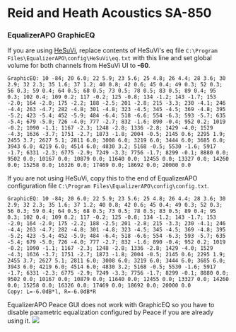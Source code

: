 # Reid and Heath Acoustics SA-850
### EqualizerAPO GraphicEQ
If you are using [HeSuVi](https://sourceforge.net/projects/hesuvi/), replace contents of HeSuVi's eq file `C:\Program Files\EqualizerAPO\config\HeSuVi\eq.txt` with this line and set global volume for both channels from HeSuVi UI to **-60**.
```
GraphicEQ: 10 -84; 20 6.0; 22 5.9; 23 5.6; 25 4.8; 26 4.4; 28 3.6; 30 2.9; 32 2.3; 35 1.6; 37 1.2; 40 0.8; 42 0.6; 45 0.4; 49 0.3; 52 0.3; 56 0.3; 59 0.4; 64 0.5; 68 0.5; 73 0.5; 78 0.5; 83 0.5; 89 0.4; 95 0.3; 102 0.4; 109 0.2; 117 -0.2; 125 -0.8; 134 -1.2; 143 -1.7; 153 -2.0; 164 -2.0; 175 -2.2; 188 -2.5; 201 -2.8; 215 -3.3; 230 -4.1; 246 -4.4; 263 -4.7; 282 -4.8; 301 -4.8; 323 -4.5; 345 -4.5; 369 -4.8; 395 -5.2; 423 -5.4; 452 -5.9; 484 -6.4; 518 -6.6; 554 -6.3; 593 -5.7; 635 -5.4; 679 -5.0; 726 -4.0; 777 -2.7; 832 -1.6; 890 -0.4; 952 0.2; 1019 -0.2; 1090 -1.1; 1167 -2.3; 1248 -2.8; 1336 -2.8; 1429 -4.0; 1529 -4.3; 1636 -3.7; 1751 -2.7; 1873 -1.8; 2004 -0.5; 2145 0.6; 2295 1.9; 2455 3.7; 2627 5.1; 2811 6.0; 3008 6.0; 3219 6.0; 3444 6.0; 3685 6.0; 3943 6.0; 4219 6.0; 4514 6.0; 4830 3.2; 5168 -0.5; 5530 -1.6; 5917 -1.7; 6331 -2.3; 6775 -2.9; 7249 -3.3; 7756 -1.7; 8299 -0.1; 8880 0.0; 9502 0.0; 10167 0.0; 10879 0.0; 11640 0.0; 12455 0.0; 13327 0.0; 14260 0.0; 15258 0.0; 16326 0.0; 17469 0.0; 18692 0.0; 20000 0.0
```
If you are not using HeSuVi, copy this to the end of EqualizerAPO configuration file `C:\Program Files\EqualizerAPO\config\config.txt`.
```
GraphicEQ: 10 -84; 20 6.0; 22 5.9; 23 5.6; 25 4.8; 26 4.4; 28 3.6; 30 2.9; 32 2.3; 35 1.6; 37 1.2; 40 0.8; 42 0.6; 45 0.4; 49 0.3; 52 0.3; 56 0.3; 59 0.4; 64 0.5; 68 0.5; 73 0.5; 78 0.5; 83 0.5; 89 0.4; 95 0.3; 102 0.4; 109 0.2; 117 -0.2; 125 -0.8; 134 -1.2; 143 -1.7; 153 -2.0; 164 -2.0; 175 -2.2; 188 -2.5; 201 -2.8; 215 -3.3; 230 -4.1; 246 -4.4; 263 -4.7; 282 -4.8; 301 -4.8; 323 -4.5; 345 -4.5; 369 -4.8; 395 -5.2; 423 -5.4; 452 -5.9; 484 -6.4; 518 -6.6; 554 -6.3; 593 -5.7; 635 -5.4; 679 -5.0; 726 -4.0; 777 -2.7; 832 -1.6; 890 -0.4; 952 0.2; 1019 -0.2; 1090 -1.1; 1167 -2.3; 1248 -2.8; 1336 -2.8; 1429 -4.0; 1529 -4.3; 1636 -3.7; 1751 -2.7; 1873 -1.8; 2004 -0.5; 2145 0.6; 2295 1.9; 2455 3.7; 2627 5.1; 2811 6.0; 3008 6.0; 3219 6.0; 3444 6.0; 3685 6.0; 3943 6.0; 4219 6.0; 4514 6.0; 4830 3.2; 5168 -0.5; 5530 -1.6; 5917 -1.7; 6331 -2.3; 6775 -2.9; 7249 -3.3; 7756 -1.7; 8299 -0.1; 8880 0.0; 9502 0.0; 10167 0.0; 10879 0.0; 11640 0.0; 12455 0.0; 13327 0.0; 14260 0.0; 15258 0.0; 16326 0.0; 17469 0.0; 18692 0.0; 20000 0.0
Copy: L=-6.0dB*l, R=-6.0dB*R
```
EqualizerAPO Peace GUI does not work with GraphicEQ so you have to disable parametric equalization configured by Peace if you are already using it.
![](https://raw.githubusercontent.com/jaakkopasanen/AutoEq/master/results/Innerfidelity%202017/innerfidelity/onear/Reid%20and%20Heath%20Acoustics%20SA-850/Reid%20and%20Heath%20Acoustics%20SA-850.png)
